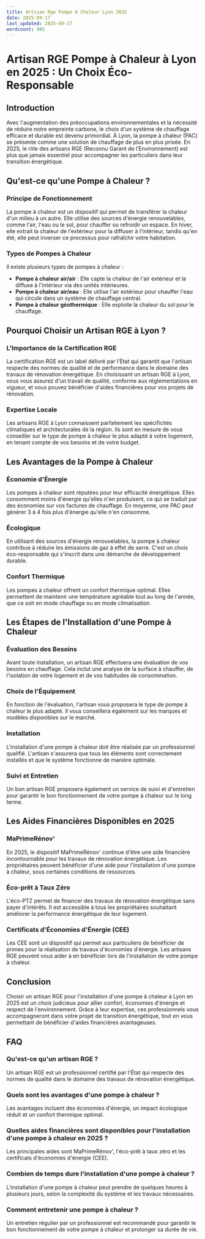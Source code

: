 ```yaml
---
title: Artisan Rge Pompe A Chaleur Lyon 2025
date: 2025-09-17
last_updated: 2025-09-17
wordcount: 905
---
```


# Artisan RGE Pompe à Chaleur à Lyon en 2025 : Un Choix Éco-Responsable

## Introduction

Avec l'augmentation des préoccupations environnementales et la nécessité de réduire notre empreinte carbone, le choix d'un système de chauffage efficace et durable est devenu primordial. À Lyon, la pompe à chaleur (PAC) se présente comme une solution de chauffage de plus en plus prisée. En 2025, le rôle des artisans RGE (Reconnu Garant de l’Environnement) est plus que jamais essentiel pour accompagner les particuliers dans leur transition énergétique.

## Qu'est-ce qu'une Pompe à Chaleur ?

### Principe de Fonctionnement

La pompe à chaleur est un dispositif qui permet de transférer la chaleur d'un milieu à un autre. Elle utilise des sources d'énergie renouvelables, comme l'air, l'eau ou le sol, pour chauffer ou refroidir un espace. En hiver, elle extrait la chaleur de l'extérieur pour la diffuser à l'intérieur, tandis qu'en été, elle peut inverser ce processus pour rafraîchir votre habitation.

### Types de Pompes à Chaleur

Il existe plusieurs types de pompes à chaleur :

- **Pompe à chaleur air/air** : Elle capte la chaleur de l'air extérieur et la diffuse à l'intérieur via des unités intérieures.
- **Pompe à chaleur air/eau** : Elle utilise l'air extérieur pour chauffer l'eau qui circule dans un système de chauffage central.
- **Pompe à chaleur géothermique** : Elle exploite la chaleur du sol pour le chauffage.

## Pourquoi Choisir un Artisan RGE à Lyon ?

### L'Importance de la Certification RGE

La certification RGE est un label délivré par l'État qui garantit que l'artisan respecte des normes de qualité et de performance dans le domaine des travaux de rénovation énergétique. En choisissant un artisan RGE à Lyon, vous vous assurez d'un travail de qualité, conforme aux réglementations en vigueur, et vous pouvez bénéficier d'aides financières pour vos projets de rénovation.

### Expertise Locale

Les artisans RGE à Lyon connaissent parfaitement les spécificités climatiques et architecturales de la région. Ils sont en mesure de vous conseiller sur le type de pompe à chaleur le plus adapté à votre logement, en tenant compte de vos besoins et de votre budget.

## Les Avantages de la Pompe à Chaleur

### Économie d'Énergie

Les pompes à chaleur sont réputées pour leur efficacité énergétique. Elles consomment moins d'énergie qu'elles n'en produisent, ce qui se traduit par des économies sur vos factures de chauffage. En moyenne, une PAC peut générer 3 à 4 fois plus d'énergie qu'elle n'en consomme.

### Écologique

En utilisant des sources d'énergie renouvelables, la pompe à chaleur contribue à réduire les émissions de gaz à effet de serre. C'est un choix éco-responsable qui s'inscrit dans une démarche de développement durable.

### Confort Thermique

Les pompes à chaleur offrent un confort thermique optimal. Elles permettent de maintenir une température agréable tout au long de l'année, que ce soit en mode chauffage ou en mode climatisation.

## Les Étapes de l'Installation d'une Pompe à Chaleur

### Évaluation des Besoins

Avant toute installation, un artisan RGE effectuera une évaluation de vos besoins en chauffage. Cela inclut une analyse de la surface à chauffer, de l'isolation de votre logement et de vos habitudes de consommation.

### Choix de l'Équipement

En fonction de l'évaluation, l'artisan vous proposera le type de pompe à chaleur le plus adapté. Il vous conseillera également sur les marques et modèles disponibles sur le marché.

### Installation

L'installation d'une pompe à chaleur doit être réalisée par un professionnel qualifié. L'artisan s'assurera que tous les éléments sont correctement installés et que le système fonctionne de manière optimale.

### Suivi et Entretien

Un bon artisan RGE proposera également un service de suivi et d'entretien pour garantir le bon fonctionnement de votre pompe à chaleur sur le long terme.

## Les Aides Financières Disponibles en 2025

### MaPrimeRénov'

En 2025, le dispositif MaPrimeRénov' continue d'être une aide financière incontournable pour les travaux de rénovation énergétique. Les propriétaires peuvent bénéficier d'une aide pour l'installation d'une pompe à chaleur, sous certaines conditions de ressources.

### Éco-prêt à Taux Zéro

L'éco-PTZ permet de financer des travaux de rénovation énergétique sans payer d'intérêts. Il est accessible à tous les propriétaires souhaitant améliorer la performance énergétique de leur logement.

### Certificats d'Économies d'Énergie (CEE)

Les CEE sont un dispositif qui permet aux particuliers de bénéficier de primes pour la réalisation de travaux d'économies d'énergie. Les artisans RGE peuvent vous aider à en bénéficier lors de l'installation de votre pompe à chaleur.

## Conclusion

Choisir un artisan RGE pour l'installation d'une pompe à chaleur à Lyon en 2025 est un choix judicieux pour allier confort, économies d'énergie et respect de l'environnement. Grâce à leur expertise, ces professionnels vous accompagneront dans votre projet de transition énergétique, tout en vous permettant de bénéficier d'aides financières avantageuses.

## FAQ

### Qu'est-ce qu'un artisan RGE ?

Un artisan RGE est un professionnel certifié par l'État qui respecte des normes de qualité dans le domaine des travaux de rénovation énergétique.

### Quels sont les avantages d'une pompe à chaleur ?

Les avantages incluent des économies d'énergie, un impact écologique réduit et un confort thermique optimal.

### Quelles aides financières sont disponibles pour l'installation d'une pompe à chaleur en 2025 ?

Les principales aides sont MaPrimeRénov', l'éco-prêt à taux zéro et les certificats d'économies d'énergie (CEE).

### Combien de temps dure l'installation d'une pompe à chaleur ?

L'installation d'une pompe à chaleur peut prendre de quelques heures à plusieurs jours, selon la complexité du système et les travaux nécessaires.

### Comment entretenir une pompe à chaleur ?

Un entretien régulier par un professionnel est recommandé pour garantir le bon fonctionnement de votre pompe à chaleur et prolonger sa durée de vie.
